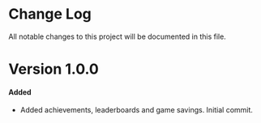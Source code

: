 # Change Log
All notable changes to this project will be documented in this file.

# Version 1.0.0

#### Added
* Added achievements, leaderboards and game savings. Initial commit.
